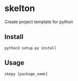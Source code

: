 # skelton
Create project template for python


## Install
```
python3 setup.py install
```

## Usage
```
skepy [package_name]
```
